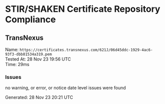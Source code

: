 # STIR/SHAKEN Certificate Repository Compliance

## TransNexus

Name: `https://certificates.transnexus.com/621J/06d45ddc-1929-4ac6-93f3-dbb81534a319.pem`\
Tested At: 28 Nov 23 19:56 UTC\
Time: 29ms

### Issues

no warning, or error, or notice date level issues were found

Generated: 28 Nov 23 20:21 UTC